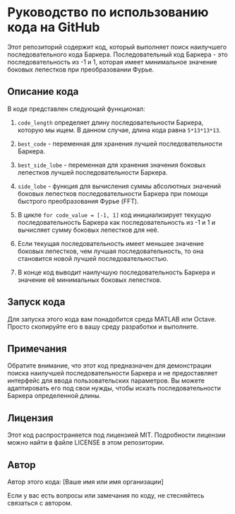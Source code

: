 # Руководство по использованию кода на GitHub

Этот репозиторий содержит код, который выполняет поиск наилучшего последовательного кода Баркера. Последовательный код Баркера - это последовательность из -1 и 1, которая имеет минимальное значение боковых лепестков при преобразовании Фурье.

## Описание кода

В коде представлен следующий функционал:

1. `code_length` определяет длину последовательности Баркера, которую мы ищем. В данном случае, длина кода равна `5*13*13*13`.

2. `best_code` - переменная для хранения лучшей последовательности Баркера.

3. `best_side_lobe` - переменная для хранения значения боковых лепестков лучшей последовательности Баркера.

4. `side_lobe` - функция для вычисления суммы абсолютных значений боковых лепестков последовательности Баркера при помощи быстрого преобразования Фурье (FFT).

5. В цикле `for code_value = [-1, 1]` код инициализирует текущую последовательность Баркера как последовательность из -1 и 1 и вычисляет сумму боковых лепестков для неё.

6. Если текущая последовательность имеет меньшее значение боковых лепестков, чем лучшая последовательность, то она становится новой лучшей последовательностью.

7. В конце код выводит наилучшую последовательность Баркера и значение её минимальных боковых лепестков.

## Запуск кода

Для запуска этого кода вам понадобится среда MATLAB или Octave. Просто скопируйте его в вашу среду разработки и выполните.

## Примечания

Обратите внимание, что этот код предназначен для демонстрации поиска наилучшей последовательности Баркера и не предоставляет интерфейс для ввода пользовательских параметров. Вы можете адаптировать его под свои нужды, чтобы искать последовательности Баркера определенной длины.

## Лицензия

Этот код распространяется под лицензией MIT. Подробности лицензии можно найти в файле LICENSE в этом репозитории.

## Автор

Автор этого кода: [Ваше имя или имя организации]

Если у вас есть вопросы или замечания по коду, не стесняйтесь связаться с автором.
